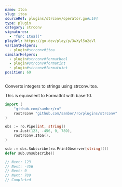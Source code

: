 ```yaml
---
name: Itoa
slug: itoa
sourceRef: plugins/strconv/operator.go#L194
type: plugin
category: strconv
signatures:
  - "func Itoa()"
playUrl: https://go.dev/play/p/3wXyl5u2eVl
variantHelpers:
  - plugin#strconv#itoa
similarHelpers:
  - plugin#strconv#formatbool
  - plugin#strconv#formatint
  - plugin#strconv#formatuint
position: 60
---
```


Converts integers to strings using strconv.Itoa.

This is equivalent to FormatInt with base 10.

```go
import (
    "github.com/samber/ro"
    rostrconv "github.com/samber/ro/plugins/strconv"
)

obs := ro.Pipe[int, string](
    ro.Just(123, -456, 0, 789),
    rostrconv.Itoa(),
)

sub := obs.Subscribe(ro.PrintObserver[string]())
defer sub.Unsubscribe()

// Next: 123
// Next: -456
// Next: 0
// Next: 789
// Completed
```